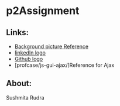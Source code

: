 # p2Assignment

## Links:

- [Background picture Reference](https://wonderfulengineering.com/wp-content/uploads/2014/09/white-wallpapers-5.jpg)
- [linkedIn logo](https://en.m.wikipedia.org/wiki/File:LinkedIn_logo_initials.png)
- [Github logo](https://google.com)
- [profcase/js-gui-ajax/]Reference for Ajax

## About:
  Sushmita Rudra


